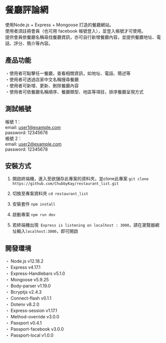 # 餐廳評論網
使用Node.js + Express + Mongoose 打造的餐廳網站。<br>
使用者須註冊會員（也可用 facebook 帳號登入），並登入帳號才可使用。<br>
提供會員依餐廳名稱尋找餐廳資訊，亦可自行新增餐廳內容，並提供餐廳地址、電話、評分、簡介等內容。<br>

## 產品功能 
・使用者可點擊任一餐廳，查看相關資訊，如地址、電話、簡述等<br>
・使用者可透過店家中文名稱搜尋餐廳<br>
・使用者可新增、更新、刪除餐廳內容<br>
・使用者可依餐廳名稱順序、餐廳類型、地區等項目，排序餐廳呈現方式<br>

## 測試帳號
  帳號 1：  <br>
    email: user1@example.com<br>
    password: 12345678<br>
  帳號 2：  <br>
    email: user2@example.com<br>
    password: 12345678<br>
  
## 安裝方式 
1. 開啟終端機，進入至欲儲存此專案的資料夾，並clone此專案
`git clone https://github.com/ChubbyKay/restaurant_list.git`

2. 切換至專案資料夾
`cd restaurant_list `

3. 安裝套件
`npm install`

4. 啟動專案
`npm run dev`

5. 若終端機出現` Express is listening on localhost : 3000`，請在瀏覽器網址輸入` localhost:3000 `，即可開啟

## 開發環境
・ Node.js v12.18.2<br>
・ Express v4.17.1<br>
・ Express-Handlebars v5.1.0<br>
・ Mongoose v5.9.25<br>
・ Body-parser v1.19.0<br>
・ Bcryptjs v2.4.3<br>
・ Connect-flash v0.1.1<br>
・ Dotenv v8.2.0<br>
・ Express-session v1.17.1<br>
・ Method-override v3.0.0<br>
・ Passport v0.4.1<br>
・ Passport-facebook v3.0.0<br>
・ Passport-local v1.0.0<br>    
